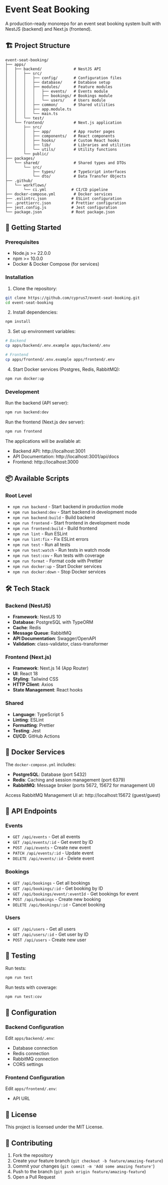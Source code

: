 # Event Seat Booking

A production-ready monorepo for an event seat booking system built with NestJS (backend) and Next.js (frontend).

## 🏗️ Project Structure

```
event-seat-booking/
├── apps/
│   ├── backend/              # NestJS API
│   │   ├── src/
│   │   │   ├── config/       # Configuration files
│   │   │   ├── database/     # Database setup
│   │   │   ├── modules/      # Feature modules
│   │   │   │   ├── events/   # Events module
│   │   │   │   ├── bookings/ # Bookings module
│   │   │   │   └── users/    # Users module
│   │   │   ├── common/       # Shared utilities
│   │   │   ├── app.module.ts
│   │   │   └── main.ts
│   │   └── test/
│   └── frontend/             # Next.js application
│       ├── src/
│       │   ├── app/          # App router pages
│       │   ├── components/   # React components
│       │   ├── hooks/        # Custom React hooks
│       │   ├── lib/          # Libraries and utilities
│       │   └── utils/        # Utility functions
│       └── public/
├── packages/
│   └── shared/               # Shared types and DTOs
│       └── src/
│           ├── types/        # TypeScript interfaces
│           └── dto/          # Data Transfer Objects
├── .github/
│   └── workflows/
│       └── ci.yml           # CI/CD pipeline
├── docker-compose.yml        # Docker services
├── .eslintrc.json           # ESLint configuration
├── .prettierrc.json         # Prettier configuration
├── jest.config.js           # Jest configuration
└── package.json             # Root package.json
```

## 🚀 Getting Started

### Prerequisites

- Node.js >= 22.0.0
- npm >= 10.0.0
- Docker & Docker Compose (for services)

### Installation

1. Clone the repository:
```bash
git clone https://github.com/cyprus7/event-seat-booking.git
cd event-seat-booking
```

2. Install dependencies:
```bash
npm install
```

3. Set up environment variables:
```bash
# Backend
cp apps/backend/.env.example apps/backend/.env

# Frontend
cp apps/frontend/.env.example apps/frontend/.env
```

4. Start Docker services (Postgres, Redis, RabbitMQ):
```bash
npm run docker:up
```

### Development

Run the backend (API server):
```bash
npm run backend:dev
```

Run the frontend (Next.js dev server):
```bash
npm run frontend
```

The applications will be available at:
- Backend API: http://localhost:3001
- API Documentation: http://localhost:3001/api/docs
- Frontend: http://localhost:3000

## 📦 Available Scripts

### Root Level
- `npm run backend` - Start backend in production mode
- `npm run backend:dev` - Start backend in development mode
- `npm run backend:build` - Build backend
- `npm run frontend` - Start frontend in development mode
- `npm run frontend:build` - Build frontend
- `npm run lint` - Run ESLint
- `npm run lint:fix` - Fix ESLint errors
- `npm run test` - Run all tests
- `npm run test:watch` - Run tests in watch mode
- `npm run test:cov` - Run tests with coverage
- `npm run format` - Format code with Prettier
- `npm run docker:up` - Start Docker services
- `npm run docker:down` - Stop Docker services

## 🛠️ Tech Stack

### Backend (NestJS)
- **Framework**: NestJS 10
- **Database**: PostgreSQL with TypeORM
- **Cache**: Redis
- **Message Queue**: RabbitMQ
- **API Documentation**: Swagger/OpenAPI
- **Validation**: class-validator, class-transformer

### Frontend (Next.js)
- **Framework**: Next.js 14 (App Router)
- **UI**: React 18
- **Styling**: Tailwind CSS
- **HTTP Client**: Axios
- **State Management**: React hooks

### Shared
- **Language**: TypeScript 5
- **Linting**: ESLint
- **Formatting**: Prettier
- **Testing**: Jest
- **CI/CD**: GitHub Actions

## 🐳 Docker Services

The `docker-compose.yml` includes:
- **PostgreSQL**: Database (port 5432)
- **Redis**: Caching and session management (port 6379)
- **RabbitMQ**: Message broker (ports 5672, 15672 for management UI)

Access RabbitMQ Management UI at: http://localhost:15672 (guest/guest)

## 📝 API Endpoints

### Events
- `GET /api/events` - Get all events
- `GET /api/events/:id` - Get event by ID
- `POST /api/events` - Create new event
- `PATCH /api/events/:id` - Update event
- `DELETE /api/events/:id` - Delete event

### Bookings
- `GET /api/bookings` - Get all bookings
- `GET /api/bookings/:id` - Get booking by ID
- `GET /api/bookings/event/:eventId` - Get bookings for event
- `POST /api/bookings` - Create new booking
- `DELETE /api/bookings/:id` - Cancel booking

### Users
- `GET /api/users` - Get all users
- `GET /api/users/:id` - Get user by ID
- `POST /api/users` - Create new user

## 🧪 Testing

Run tests:
```bash
npm run test
```

Run tests with coverage:
```bash
npm run test:cov
```

## 🔧 Configuration

### Backend Configuration
Edit `apps/backend/.env`:
- Database connection
- Redis connection
- RabbitMQ connection
- CORS settings

### Frontend Configuration
Edit `apps/frontend/.env`:
- API URL

## 📄 License

This project is licensed under the MIT License.

## 🤝 Contributing

1. Fork the repository
2. Create your feature branch (`git checkout -b feature/amazing-feature`)
3. Commit your changes (`git commit -m 'Add some amazing feature'`)
4. Push to the branch (`git push origin feature/amazing-feature`)
5. Open a Pull Request